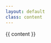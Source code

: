 ```yaml
---
layout: default
class: content
---
```


<x-book class="preparing">
    <span slot="left"><i class="icon fa fa-arrow-circle-left"></i></span>
    <span slot='right'><i class="icon fa fa-arrow-circle-right"></i></span>
    <span slot="content">
        <article>{{ content }}</article>
    </span>
</x-book>
